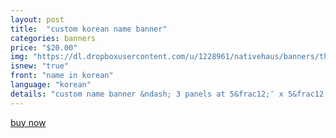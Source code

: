 ```yaml
---
layout: post
title:  "custom korean name banner"
categories: banners
price: "$20.00"
img: "https://dl.dropboxusercontent.com/u/1228961/nativehaus/banners/thumbnails/name-banner-thumbnail.jpg"
isnew: "true"
front: "name in korean"
language: "korean"
details: "custom name banner &ndash; 3 panels at 5&frac12;″ x 5&frac12;″ with up to 2 different colors* with white string. can be oriented horizontally or vertically.<br><br>*shades of color chosen by native haus"
---
```


<a href="https://gum.co/QPmj" class="button button--green">buy now</a> <script type="text/javascript" src="https://gumroad.com/js/gumroad.js"></script>